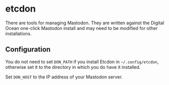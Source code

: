 # etcdon

There are tools for managing Mastodon. They are written against the
Digital Ocean one-click Mastodon install and may need to be modified for other
installations.

## Configuration

You do not need to set `DON_PATH` if you install Etcdon in `~/.config/etcdon`,
otherwise set it to the directory in which you do have it installed.

Set `DON_HOST` to the IP address of your Mastodon server.

